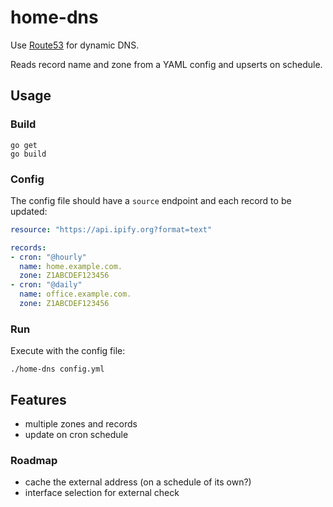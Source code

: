 # home-dns

Use [Route53](https://aws.amazon.com/route53/) for dynamic DNS.

Reads record name and zone from a YAML config and upserts on schedule.

## Usage

### Build

```shell
go get
go build
```

### Config

The config file should have a `source` endpoint and each record to be updated:

```yaml
resource: "https://api.ipify.org?format=text"

records:
- cron: "@hourly"
  name: home.example.com.
  zone: Z1ABCDEF123456
- cron: "@daily"
  name: office.example.com.
  zone: Z1ABCDEF123456
```

### Run

Execute with the config file:

```shell
./home-dns config.yml
```

## Features

- multiple zones and records
- update on cron schedule

### Roadmap

- cache the external address (on a schedule of its own?)
- interface selection for external check
